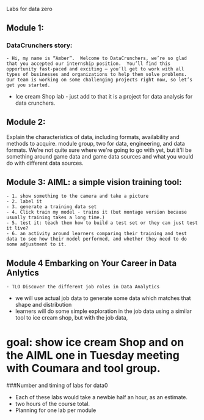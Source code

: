 Labs for data zero


## Module  1: 
### DataCrunchers  story: 
	- Hi, my name is “Amber”.  Welcome to DataCrunchers, we’re so glad that you accepted our internship position.  You’ll find this opportunity fast-paced and exciting – you’ll get to work with all types of businesses and organizations to help them solve problems.  Our team is working on some challenging projects right now, so let’s get you started. 
- Ice cream Shop lab - just add to that it is a project for data analysis for data crunchers.

## Module  2:
Explain the characteristics of data, including formats, availability and methods to acquire.
module group, two for data, engineering, and data formats. We're not quite sure where we're going to go with yet, but it'll be something around game data and game data sources and what you would do with different data sources. 

## Module 3: AIML:  a simple vision training tool: 
	- 1. show something to the camera and take a picture  
	- 2. label it  
	- 3. generate a training data set  
	- 4. Click train my model - trains it (but montage version because usually training takes a long time.)
	- 5. test it: teach them how to build a test set or they can just test it live? 
	- 6. an activity around learners comparing their training and test data to see how their model performed, and whether they need to do some adjustment to it.

## Module 4	Embarking on Your Career in Data Anlytics
	- TLO Discover the different job roles in Data Analytics
- we will use actual job data to generate some data which matches that shape and distribution
- learners will do some simple exploration in the job data using a similar tool to ice cream shop, but with the job data, 

 # goal: show ice cream Shop and on the AIML one in Tuesday meeting with Coumara and tool group.


###Number and timing of labs for data0

- Each of these labs would take a newbie half an hour, as an estimate. 
- two hours of the course total. 
- Planning for one lab per module